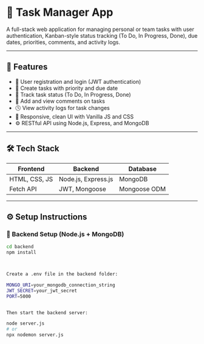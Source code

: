 # 📝 Task Manager App

A full-stack web application for managing personal or team tasks with user authentication, Kanban-style status tracking (To Do, In Progress, Done), due dates, priorities, comments, and activity logs.

---

## 🚀 Features

- 🔐 User registration and login (JWT authentication)
- 📝 Create tasks with priority and due date
- 🧭 Track task status (To Do, In Progress, Done)
- 💬 Add and view comments on tasks
- 🕓 View activity logs for task changes
- 🎨 Responsive, clean UI with Vanilla JS and CSS
- ⚙️ RESTful API using Node.js, Express, and MongoDB

---

## 🛠️ Tech Stack

| Frontend       | Backend             | Database   |
|----------------|----------------------|------------|
| HTML, CSS, JS  | Node.js, Express.js  | MongoDB    |
| Fetch API      | JWT, Mongoose        | Mongoose ODM |

---

## ⚙️ Setup Instructions

### 🔧 Backend Setup (Node.js + MongoDB)

```bash
cd backend
npm install



Create a .env file in the backend folder:

MONGO_URI=your_mongodb_connection_string
JWT_SECRET=your_jwt_secret
PORT=5000


Then start the backend server:

node server.js
# or
npx nodemon server.js
